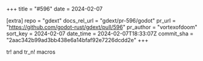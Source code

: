 +++
title = "#596"
date = 2024-02-07

[extra]
repo = "gdext"
docs_rel_url = "gdext/pr-596/godot"
pr_url = "https://github.com/godot-rust/gdext/pull/596"
pr_author = "vortexofdoom"
sort_key = 2024-02-07
date_time = 2024-02-07T18:33:07Z
commit_sha = "2aac342b99ad3bb438e6a14bfaf92e7226dcdd2e"
+++

tr! and tr_n! macros

